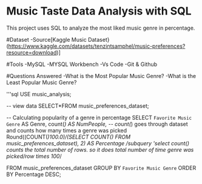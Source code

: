 # Music Taste Data Analysis with SQL
This project uses SQL to analyze the most liked music genre in percentage.

#Dataset
-Source[Kaggle Music Dataset}(https://www.kaggle.com/datasets/tenzintsamphel/music-preferences?resource=download)]

#Tools
-MySQL
-MYSQL Workbench
-Vs Code
-Git & Github

#Questions Answered
-What is the Most Popular Music Genre?
-What is the Least Popular Music Genre?



'''sql
USE music_analysis;

-- view data
SELECT*FROM music_preferences_dataset;


 -- Calculating popularity of a genre in percentage
SELECT `Favorite Music Genre` AS Genre,
  count(*) AS NumPeople,
  -- count(*) goes through dataset and counts how many times a genre was picked
  Round((COUNT(*)*100.0)/(SELECT COUNT(*) FROM music_preferences_dataset), 2) AS Percentage
  /*subquery 'select count(*) counts the total number of rows.
  so it does total number of time genre was picked/row times 100*/
  
  FROM music_preferences_dataset
  GROUP BY `Favorite Music Genre`
  ORDER BY Percentage DESC;






